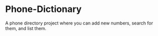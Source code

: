 # Phone-Dictionary
A phone directory project where you can add new numbers, search for them, and list them.
